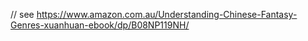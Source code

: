 // see https://www.amazon.com.au/Understanding-Chinese-Fantasy-Genres-xuanhuan-ebook/dp/B08NP119NH/
